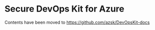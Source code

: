 
# Secure DevOps Kit for Azure

Contents have been moved to https://github.com/azsk/DevOpsKit-docs


